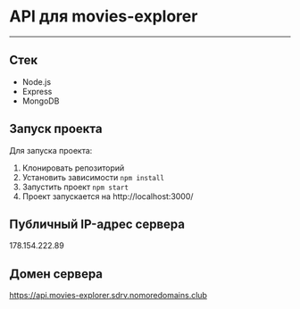 # API для movies-explorer
---
## Стек
* Node.js
* Express
* MongoDB

## Запуск проекта
Для запуска проекта:
1. Клонировать репозиторий
2. Установить зависимости `npm install`
3. Запустить проект `npm start`
4. Проект запускается на http://localhost:3000/

## Публичный IP-адрес сервера

178.154.222.89

## Домен сервера

https://api.movies-explorer.sdrv.nomoredomains.club
